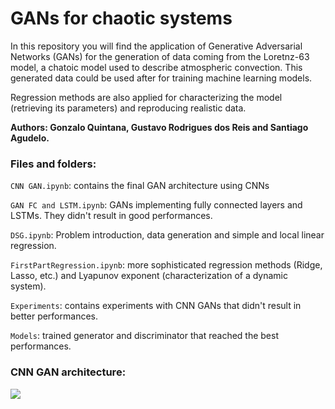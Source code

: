 <h1>GANs for chaotic systems</h1>


In this repository you will find the application of Generative Adversarial Networks (GANs) for the generation of data coming from the Loretnz-63 model, a chatoic model used to describe atmospheric convection. This generated data could be used after for training machine learning models.

Regression methods are also applied for characterizing the model (retrieving its parameters) and reproducing realistic data. 

__Authors: Gonzalo Quintana, Gustavo Rodrigues dos Reis and Santiago Agudelo.__

### Files and folders:

`CNN GAN.ipynb`: contains the final GAN architecture using CNNs

`GAN FC and LSTM.ipynb`: GANs implementing fully connected layers and LSTMs. They didn't result in good performances.

`DSG.ipynb`: Problem introduction, data generation and simple and local linear regression.

`FirstPartRegression.ipynb`: more sophisticated regression methods (Ridge, Lasso, etc.) and Lyapunov exponent (characterization of a dynamic system).

`Experiments`: contains experiments with CNN GANs that didn't result in better performances.

`Models`: trained generator and discriminator that reached the best performances.

### CNN GAN architecture:

![](images/GAN_architecture.png)
